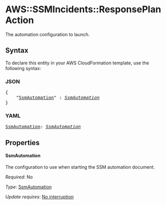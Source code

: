 # AWS::SSMIncidents::ResponsePlan Action

The automation configuration to launch.

## Syntax

To declare this entity in your AWS CloudFormation template, use the following syntax:

### JSON

<pre>
{
    "<a href="#ssmautomation" title="SsmAutomation">SsmAutomation</a>" : <i><a href="ssmautomation.md">SsmAutomation</a></i>
}
</pre>

### YAML

<pre>
<a href="#ssmautomation" title="SsmAutomation">SsmAutomation</a>: <i><a href="ssmautomation.md">SsmAutomation</a></i>
</pre>

## Properties

#### SsmAutomation

The configuration to use when starting the SSM automation document.

_Required_: No

_Type_: <a href="ssmautomation.md">SsmAutomation</a>

_Update requires_: [No interruption](https://docs.aws.amazon.com/AWSCloudFormation/latest/UserGuide/using-cfn-updating-stacks-update-behaviors.html#update-no-interrupt)

